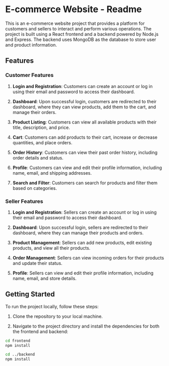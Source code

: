 # E-commerce Website - Readme

This is an e-commerce website project that provides a platform for customers and sellers to interact and perform various operations. The project is built using a React frontend and a backend powered by Node.js and Express. The backend uses MongoDB as the database to store user and product information.

## Features

### Customer Features

1. **Login and Registration**: Customers can create an account or log in using their email and password to access their dashboard.

2. **Dashboard**: Upon successful login, customers are redirected to their dashboard, where they can view products, add them to the cart, and manage their orders.

3. **Product Listing**: Customers can view all available products with their title, description, and price.

4. **Cart**: Customers can add products to their cart, increase or decrease quantities, and place orders.

5. **Order History**: Customers can view their past order history, including order details and status.

6. **Profile**: Customers can view and edit their profile information, including name, email, and shipping addresses.

7. **Search and Filter**: Customers can search for products and filter them based on categories.

### Seller Features

1. **Login and Registration**: Sellers can create an account or log in using their email and password to access their dashboard.

2. **Dashboard**: Upon successful login, sellers are redirected to their dashboard, where they can manage their products and orders.

3. **Product Management**: Sellers can add new products, edit existing products, and view all their products.

4. **Order Management**: Sellers can view incoming orders for their products and update their status.

5. **Profile**: Sellers can view and edit their profile information, including name, email, and store details.

## Getting Started

To run the project locally, follow these steps:

1. Clone the repository to your local machine.

2. Navigate to the project directory and install the dependencies for both the frontend and backend:

```bash
cd frontend
npm install

cd ../backend
npm install
